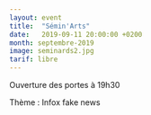 ```yaml
---
layout: event
title:  "Sémin'Arts"
date:   2019-09-11 20:00:00 +0200
month: septembre-2019
image: seminards2.jpg
tarif: libre
---
```


Ouverture des portes à 19h30

Thème : Infox fake news
